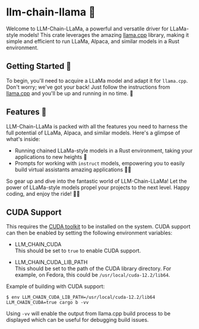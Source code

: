 # llm-chain-llama 🦙

Welcome to LLM-Chain-LLaMa, a powerful and versatile driver for LLaMa-style models! This crate leverages the amazing [llama.cpp](https://github.com/ggerganov/llama.cpp) library, making it simple and efficient to run LLaMa, Alpaca, and similar models in a Rust environment.

## Getting Started 🏁

To begin, you'll need to acquire a LLaMa model and adapt it for `llama.cpp`. Don't worry; we've got your back! Just follow the instructions from [llama.cpp](https://github.com/ggerganov/llama.cpp#usage) and you'll be up and running in no time. 🦾

## Features 🌟

LLM-Chain-LLaMa is packed with all the features you need to harness the full potential of LLaMa, Alpaca, and similar models. Here's a glimpse of what's inside:

- Running chained LLaMa-style models in a Rust environment, taking your applications to new heights 🌄
- Prompts for working with `instruct` models, empowering you to easily build virtual assistants amazing applications 🧙‍♂️

So gear up and dive into the fantastic world of LLM-Chain-LLaMa! Let the power of LLaMa-style models propel your projects to the next level. Happy coding, and enjoy the ride! 🎉🥳


## CUDA Support
This requires the [CUDA toolkit] to be installed on the system. CUDA support can
then be enabled by setting the following environment variables:
* LLM_CHAIN_CUDA  
This should be set to `true` to enable CUDA support.

* LLM_CHAIN_CUDA_LIB_PATH  
This should be set to the path of the CUDA library directory. For example, on
Fedora, this could be `/usr/local/cuda-12.2/lib64`.


Example of building with CUDA support:
```console
$ env LLM_CHAIN_CUDA_LIB_PATH=/usr/local/cuda-12.2/lib64 LLM_CHAIN_CUDA=true cargo b -vv
```
Using `-vv` will enable the output from llama.cpp build process to be displayed
which can be useful for debugging build issues.

[CUDA toolkit]: https://developer.nvidia.com/cuda-downloads
```
